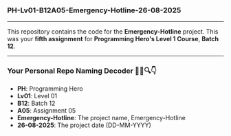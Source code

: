 ### PH-Lv01-B12A05-Emergency-Hotline-26-08-2025

---

This repository contains the code for the **Emergency-Hotline** project. This was your **fifth assignment** for **Programming Hero's Level 1 Course**, **Batch 12**.

---

### Your Personal Repo Naming Decoder 🕵️‍♂️🔍👇

- **PH**: Programming Hero
- **Lv01**: Level 01
- **B12**: Batch 12
- **A05**: Assignment 05
- **Emergency-Hotline**: The project name, Emergency-Hotline
- **26-08-2025**: The project date (DD-MM-YYYY)
